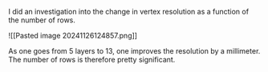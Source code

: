 I did an investigation into the change in vertex resolution as a function of the number of rows.

![[Pasted image 20241126124857.png]]

As one goes from 5 layers to 13, one improves the resolution by a millimeter. The number of rows is therefore pretty significant.